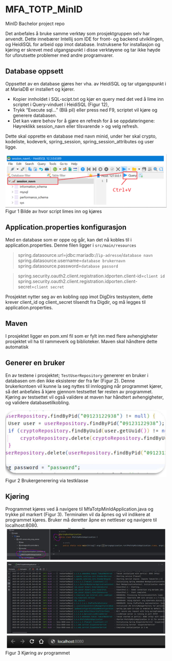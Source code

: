 # MFA_TOTP_MinID
MinID Bachelor project repo



Det anbefales å bruke samme verktøy som prosjektgruppen selv har anvendt. Dette innebærer Intellij som IDE for front- og backend utviklingen, og HeidiSQL for arbeid opp imot database. Instruksene for installasjon og kjøring er skrevet med utgangspunkt i disse verktøyene og tar ikke høyde for uforutsette problemer med andre programvarer.



## Database oppsett

Oppsettet av en database gjøres her vha. av HeidiSQL og tar utgangspunkt i at MariaDB er installert og kjører.

* Kopier innholdet i SQL-scipt.txt og kjør en query med det ved å lime inn scriptet i Query-vinduet i HeidiSQL (Figur 12), 
* Trykk “Execute sql...” (Blå pil) eller press ned F9, scriptet vil kjøre og generere databasen.
* Det kan være behov for å gjøre en refresh for å se oppdateringene: Høyreklikk session_navn eller tilsvarende > og velg refresh. 

Dette skal opprette en database med navn minid, under her skal crypto, kodeliste, kodeverk, spring_session,  spring_session_attributes og user ligge.


![MariaDB](docs/fig12.png)
Figur 1  Bilde av hvor script limes inn og kjøres



## Application.properties konfigurasjon

Med en database som er oppe og går, kan det nå kobles til i application.properties. Denne filen ligger i ``src/main/resources``

>spring.datasource.url=jdbc:mariadb://``ip-adresse``/``database navn``
>spring.datasource.username=``database brukernavn``  
>spring.datasource.password=``database passord``

>spring.security.oauth2.client.registration.idporten.client-id=``client id``  
>spring.security.oauth2.client.registration.idporten.client-secret=``client secret``  



Prosjektet nytter seg av en kobling opp imot DigDirs testsystem, dette krever client_id og client_secret tilsendt fra Digdir, og må legges til application.properties.



## Maven

I prosjektet ligger en pom.xml fil som er fylt inn med flere avhengigheter prosjektet vil ha til rammeverk og biblioteker. Maven skal håndtere dette automatisk



## Generer en bruker

En av testene i prosjektet; ``TestUserRepository`` genererer en bruker i databasen om den ikke eksisterer der fra før (Figur 2). Denne brukerkontoen vil kunne la seg nyttes til innlogging når programmet kjører, så det anbefales å kjøre gjennom testsettet før resten av programmet. Kjøring av testsettet vil også validere at maven har håndtert avhengigheter, og validere databasetilkobling.


![Brukergrensesnitt](docs/fig13.png)
Figur 2 Brukergenerering via testklasse

## Kjøring

Programmet kjøres ved å navigere til MfaTotpMinIdApplication.java og trykke pil markert (Figur 3). Terminalen vil da åpnes og vil indikere at programmet kjøres. Bruker må deretter åpne en nettleser og navigere til localhost:8080.
![Kjøring av programmet](docs/fig14.png)
Figur 3 Kjøring av programmet 

 

 

 